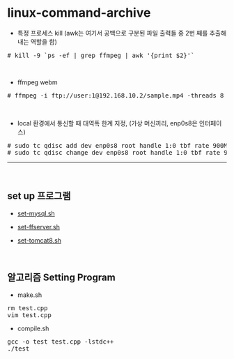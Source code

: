 # linux-command-archive

* 특정 프로세스 kill (awk는 여기서 공백으로 구분된 파일 출력들 중 2번 째를 추출해내는 역할을 함)

<pre>
# kill -9 `ps -ef | grep ffmpeg | awk '{print $2}'`
</pre>

<br/>

* ffmpeg webm

<pre>
# ffmpeg -i ftp://user:1@192.168.10.2/sample.mp4 -threads 8 -cpu-used 5 -deadline realtime -an http://localhost:12390/feed1.ffm
</pre>


<br/>

* local 환경에서 통신할 때 대역폭 한계 지정,  (가상 머신끼리, enp0s8은 인터페이스)

<pre>
# sudo tc qdisc add dev enp0s8 root handle 1:0 tbf rate 900Mbit burst 500k latency 1ms
# sudo tc qdisc change dev enp0s8 root handle 1:0 tbf rate 900Mbit burst 500k latency 1ms
</pre>


<hr/>

<br/>

<h2>set up 프로그램</h2>


* [set-mysql.sh](/sh/set-mysql.sh)

* [set-ffserver.sh](/sh/set-ffserver.sh)

* [set-tomcat8.sh](/sh/set-tomcat8.sh)

<br/>

<h2>알고리즘 Setting Program</h2>

* make.sh

<pre>
rm test.cpp
vim test.cpp
</pre>

* compile.sh

<pre>
gcc -o test test.cpp -lstdc++
./test
</pre>
